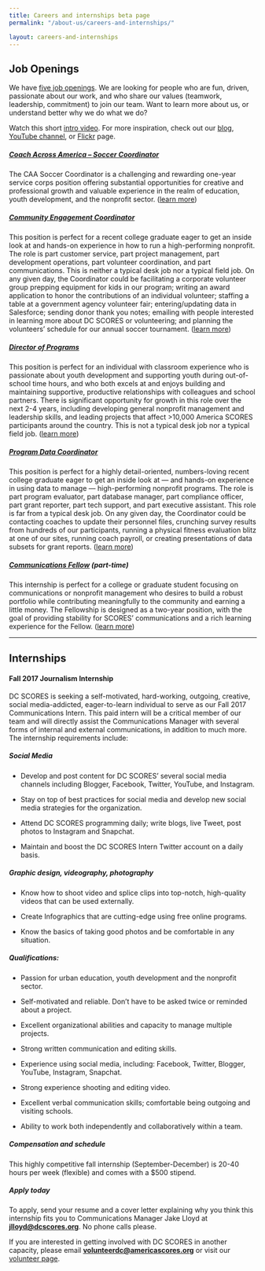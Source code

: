 ```yaml
---
title: Careers and internships beta page
permalink: "/about-us/careers-and-internships/"

layout: careers-and-internships
---
```


## Job Openings

We have [five job openings](https://dcscores.recruiterbox.com/). We are looking for people who are fun, driven, passionate about our work, and who share our values (teamwork, leadership, commitment) to join our team. Want to learn more about us, or understand better why we do what we do?

Watch this short [intro video](https://www.youtube.com/watch?v=gCFRSuHPnlQ&t=). For more inspiration, check out our [blog](/blog), [YouTube channel](https://www.youtube.com/user/DCSCORES), or [Flickr](https://www.flickr.com/photos/dcscorespictures/) page.

##### [Coach Across America – Soccer Coordinator](https://dcscores.recruiterbox.com/jobs/fk0mn9h/)

The CAA Soccer Coordinator is a challenging and rewarding one-year service corps position offering substantial opportunities for creative and professional growth and valuable experience in the realm of education, youth development, and the nonprofit sector. ([learn more](https://dcscores.recruiterbox.com/jobs/fk0mn9h/))

##### [Community Engagement Coordinator](https://dcscores.recruiterbox.com/jobs/fk0mn8m/)

This position is perfect for a recent college graduate eager to get an inside look at and hands-on experience in how to run a high-performing nonprofit. The role is part customer service, part project management, part development operations, part volunteer coordination, and part communications. This is neither a typical desk job nor a typical field job. On any given day, the Coordinator could be facilitating a corporate volunteer group prepping equipment for kids in our program; writing an award application to honor the contributions of an individual volunteer; staffing a table at a government agency volunteer fair; entering/updating data in Salesforce; sending donor thank you notes; emailing with people interested in learning more about DC SCORES or volunteering; and planning the volunteers’ schedule for our annual soccer tournament. ([learn more](https://dcscores.recruiterbox.com/jobs/fk0mn8m/))

##### [Director of Programs](https://dcscores.recruiterbox.com/jobs/fk0mnty/)

This position is perfect for an individual with classroom experience who is passionate about youth development and supporting youth during out-of-school time hours, and who both excels at and enjoys building and maintaining supportive, productive relationships with colleagues and school partners. There is significant opportunity for growth in this role over the next 2-4 years, including developing general nonprofit management and leadership skills, and leading projects that affect >10,000 America SCORES participants around the country. This is not a typical desk job nor a typical field job. ([learn more](https://dcscores.recruiterbox.com/jobs/fk0mnty/))

##### [Program Data Coordinator](https://dcscores.recruiterbox.com/jobs/fk0mntb/)

This position is perfect for a highly detail-oriented, numbers-loving recent college graduate eager to get an inside look at — and hands-on experience in using data to manage — high-performing nonprofit programs. The role is part program evaluator, part database manager, part compliance officer, part grant reporter, part tech support, and part executive assistant. This role is far from a typical desk job. On any given day, the Coordinator could be contacting coaches to update their personnel files, crunching survey results from hundreds of our participants, running a physical fitness evaluation blitz at one of our sites, running coach payroll, or creating presentations of data subsets for grant reports. ([learn more](https://dcscores.recruiterbox.com/jobs/fk0mntb/))

##### [Communications Fellow](https://dcscores.recruiterbox.com/jobs/fk0mnk3/) (part-time)

This internship is perfect for a college or graduate student focusing on communications or nonprofit management who desires to build a robust portfolio while contributing meaningfully to the community and earning a little money. The Fellowship is designed as a two-year position, with the goal of providing stability for SCORES’ communications and a rich learning experience for the Fellow. ([learn more](https://dcscores.recruiterbox.com/jobs/fk0mnk3/))

---

## Internships

#### Fall 2017 Journalism Internship

DC SCORES is seeking a self-motivated, hard-working, outgoing, creative, social media-addicted, eager-to-learn individual to serve as our Fall 2017 Communications Intern. This paid intern will be a critical member of our team and will directly assist the Communications Manager with several forms of internal and external communications, in addition to much more. The internship requirements include:

##### Social Media

- Develop and post content for DC SCORES’ several social media channels including Blogger, Facebook, Twitter, YouTube, and Instagram.

- Stay on top of best practices for social media and develop new social media strategies for the organization.

- Attend DC SCORES programming daily; write blogs, live Tweet, post photos to Instagram and Snapchat.

- Maintain and boost the DC SCORES Intern Twitter account on a daily basis.

##### Graphic design, videography, photography

- Know how to shoot video and splice clips into top-notch, high-quality videos that can be used externally.

- Create Infographics that are cutting-edge using free online programs.

- Know the basics of taking good photos and be comfortable in any situation.

##### Qualifications:

- Passion for urban education, youth development and the nonprofit sector.

- Self-motivated and reliable. Don’t have to be asked twice or reminded about a project.

- Excellent organizational abilities and capacity to manage multiple projects.

- Strong written communication and editing skills.

- Experience using social media, including: Facebook, Twitter, Blogger, YouTube, Instagram, Snapchat.

- Strong experience shooting and editing video.

- Excellent verbal communication skills; comfortable being outgoing and visiting schools.

- Ability to work both independently and collaboratively within a team.

##### Compensation and schedule

This highly competitive fall internship (September-December) is 20-40 hours per week (flexible) and comes with a $500 stipend.

##### Apply today

To apply, send your resume and a cover letter explaining why you think this internship fits you to Communications Manager Jake Lloyd at **jlloyd@dcscores.org**. No phone calls please.

If you are interested in getting involved with DC SCORES in another capacity, please email **volunteerdc@americascores.org** or visit our [volunteer page](http://volunteerdcscores.weebly.com/).















